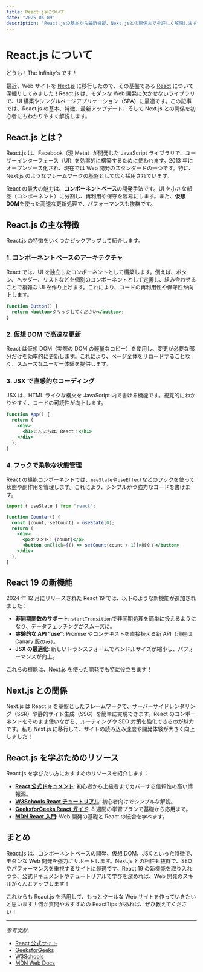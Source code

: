 ```yaml
---
title: React.jsについて
date: "2025-05-09"
description: "React.jsの基本から最新機能、Next.jsとの関係までを詳しく解説します！"
---
```


# React.js について

どうも！The Infinity's です！

最近、Web サイトを [Next.js](https://nextjs.org/) に移行したので、その基盤である [React](https://ja.react.dev/) について深掘りしてみました！React.js は、モダンな Web 開発に欠かせないライブラリで、UI 構築やシングルページアプリケーション（SPA）に最適です。この記事では、React.js の基本、特徴、最新アップデート、そして Next.js との関係を初心者にもわかりやすく解説します。

## React.js とは？

React.js は、Facebook（現 Meta）が開発した JavaScript ライブラリで、ユーザーインターフェース（UI）を効率的に構築するために使われます。2013 年にオープンソース化され、現在では Web 開発のスタンダードの一つです。特に、Next.js のようなフレームワークの基盤として広く採用されています。

React の最大の魅力は、**コンポーネントベース**の開発手法です。UI を小さな部品（コンポーネント）に分割し、再利用や保守を容易にします。また、**仮想 DOM**を使った高速な更新処理で、パフォーマンスも抜群です。

## React.js の主な特徴

React.js の特徴をいくつかピックアップして紹介します。

### 1. コンポーネントベースのアーキテクチャ

React では、UI を独立したコンポーネントとして構築します。例えば、ボタン、ヘッダー、リストなどを個別のコンポーネントとして定義し、組み合わせることで複雑な UI を作り上げます。これにより、コードの再利用性や保守性が向上します。

```jsx
function Button() {
  return <button>クリックしてください</button>;
}
```

### 2. 仮想 DOM で高速な更新

React は仮想 DOM（実際の DOM の軽量なコピー）を使用し、変更が必要な部分だけを効率的に更新します。これにより、ページ全体をリロードすることなく、スムーズなユーザー体験を提供します。

### 3. JSX で直感的なコーディング

JSX は、HTML ライクな構文を JavaScript 内で書ける機能です。視覚的にわかりやすく、コードの可読性が向上します。

```jsx
function App() {
  return (
    <div>
      <h1>こんにちは、React！</h1>
    </div>
  );
}
```

### 4. フックで柔軟な状態管理

React の機能コンポーネントでは、`useState`や`useEffect`などのフックを使って状態や副作用を管理します。これにより、シンプルかつ強力なコードを書けます。

```jsx
import { useState } from "react";

function Counter() {
  const [count, setCount] = useState(0);
  return (
    <div>
      <p>カウント: {count}</p>
      <button onClick={() => setCount(count + 1)}>増やす</button>
    </div>
  );
}
```

## React 19 の新機能

2024 年 12 月にリリースされた React 19 では、以下のような新機能が追加されました：

- **非同期関数のサポート**: `startTransition`で非同期処理を簡単に扱えるようになり、データフェッチングがスムーズに。
- **実験的な API "use"**: Promise やコンテキストを直接扱える新 API（現在は Canary 版のみ）。
- **JSX の最適化**: 新しいトランスフォームでバンドルサイズが縮小し、パフォーマンスが向上。

これらの機能は、Next.js を使った開発でも特に役立ちます！

## Next.js との関係

Next.js は React.js を基盤としたフレームワークで、サーバーサイドレンダリング（SSR）や静的サイト生成（SSG）を簡単に実現できます。React のコンポーネントをそのまま使いながら、ルーティングや SEO 対策を強化できるのが魅力です。私も Next.js に移行して、サイトの読み込み速度や開発体験が大きく向上しました！

## React.js を学ぶためのリソース

React.js を学びたい方におすすめのリソースを紹介します：

- **[React 公式ドキュメント](https://react.dev/)**: 初心者から上級者までカバーする信頼性の高い情報源。
- **[W3Schools React チュートリアル](https://www.w3schools.com/react/)**: 初心者向けでシンプルな解説。
- **[GeeksforGeeks React ガイド](https://www.geeksforgeeks.org/react/)**: 8 週間の学習プランで基礎から応用まで。
- **[MDN React 入門](https://developer.mozilla.org/en-US/docs/Learn_web_development/Core/Frameworks_libraries/React_getting_started)**: Web 開発の基礎と React の統合を学べます。

## まとめ

React.js は、コンポーネントベースの開発、仮想 DOM、JSX といった特徴で、モダンな Web 開発を強力にサポートします。Next.js との相性も抜群で、SEO やパフォーマンスを重視するサイトに最適です。React 19 の新機能を取り入れつつ、公式ドキュメントやチュートリアルで学びを深めれば、Web 開発のスキルがぐんとアップします！

これからも React.js を活用して、もっとクールな Web サイトを作っていきたいと思います！何か質問やおすすめの ReactTips があれば、ぜひ教えてください！

---

_参考文献_:

- [React 公式サイト](https://react.dev/)
- [GeeksforGeeks](https://www.geeksforgeeks.org/react/)
- [W3Schools](https://www.w3schools.com/react/)
- [MDN Web Docs](https://developer.mozilla.org/en-US/docs/Learn_web_development/Core/Frameworks_libraries/React_getting_started)
